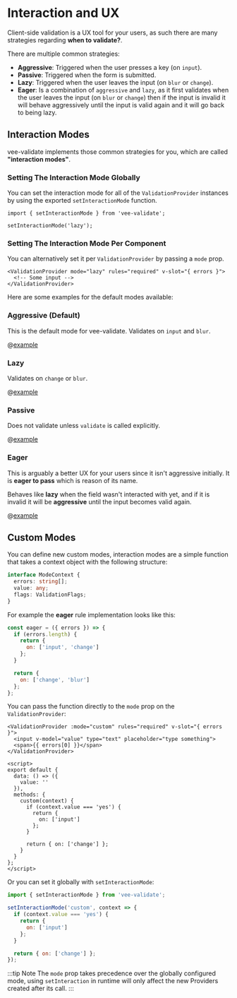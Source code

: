 # Interaction and UX

Client-side validation is a UX tool for your users, as such there are many strategies regarding **when to validate?**.

There are multiple common strategies:

- **Aggressive**: Triggered when the user presses a key (on `input`).
- **Passive**: Triggered when the form is submitted.
- **Lazy**: Triggered when the user leaves the input (on `blur` or `change`).
- **Eager**: Is a combination of `aggressive` and `lazy`, as it first validates when the user leaves the input (on `blur` or `change`) then if the input is invalid it will behave aggressively until the input is valid again and it will go back to being lazy.

## Interaction Modes

vee-validate implements those common strategies for you, which are called **"interaction modes"**.

### Setting The Interaction Mode Globally

You can set the interaction mode for all of the `ValidationProvider` instances by using the exported `setInteractionMode` function.

```js{1,3}
import { setInteractionMode } from 'vee-validate';

setInteractionMode('lazy');
```

### Setting The Interaction Mode Per Component

You can alternatively set it per `ValidationProvider` by passing a `mode` prop.

```vue{2}
<ValidationProvider mode="lazy" rules="required" v-slot="{ errors }">
  <!-- Some input -->
</ValidationProvider>
```

Here are some examples for the default modes available:

### Aggressive (Default)

This is the default mode for vee-validate. Validates on `input` and `blur`.

@[example](mode-aggressive)

### Lazy

Validates on `change` or `blur`.

@[example](mode-lazy)

### Passive

Does not validate unless `validate` is called explicitly.

@[example](mode-passive)

### Eager

This is arguably a better UX for your users since it isn't aggressive initially. It is **eager to pass** which is reason of its name.

Behaves like **lazy** when the field wasn't interacted with yet, and if it is invalid it will be **aggressive** until the input becomes valid again.

@[example](mode-eager)

## Custom Modes

You can define new custom modes, interaction modes are a simple function that takes a context object with the following structure:

```ts
interface ModeContext {
  errors: string[];
  value: any;
  flags: ValidationFlags;
}
```

For example the **eager** rule implementation looks like this:

```js
const eager = ({ errors }) => {
  if (errors.length) {
    return {
      on: ['input', 'change']
    };
  }

  return {
    on: ['change', 'blur']
  };
};
```

You can pass the function directly to the `mode` prop on the `ValidationProvider`:

```vue{2,16-24}
<ValidationProvider :mode="custom" rules="required" v-slot="{ errors }">
  <input v-model="value" type="text" placeholder="type something">
  <span>{{ errors[0] }}</span>
</ValidationProvider>

<script>
export default {
  data: () => ({
    value: ''
  }),
  methods: {
    custom(context) {
      if (context.value === 'yes') {
        return {
          on: ['input']
        };
      }

      return { on: ['change'] };
    }
  }
};
</script>
```

Or you can set it globally with `setInteractionMode`:

```js
import { setInteractionMode } from 'vee-validate';

setInteractionMode('custom', context => {
  if (context.value === 'yes') {
    return {
      on: ['input']
    };
  }

  return { on: ['change'] };
});
```

:::tip Note
The `mode` prop takes precedence over the globally configured mode, using `setInteraction` in runtime will only affect the new Providers created after its call.
:::
